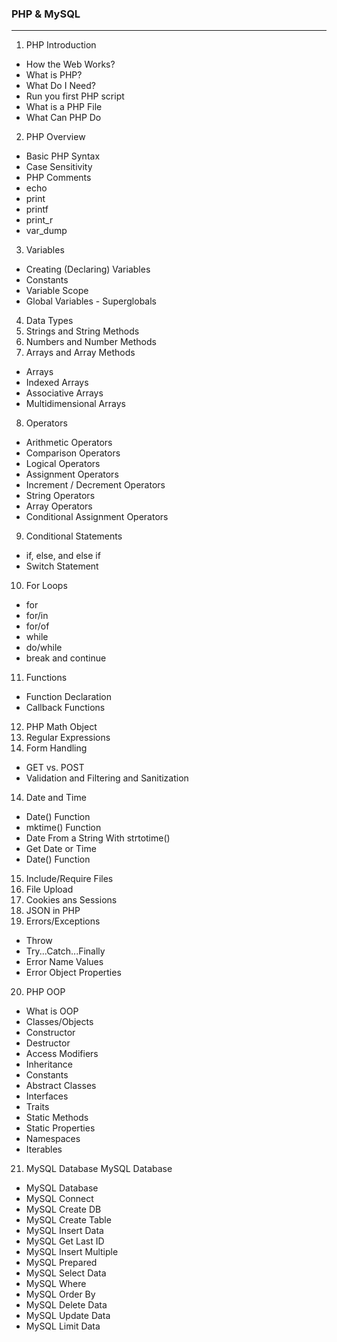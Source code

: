 ### PHP & MySQL

---

1. PHP Introduction
  - How the Web Works?
  - What is PHP?
  - What Do I Need?
  - Run you first PHP script
  - What is a PHP File
  - What Can PHP Do
2. PHP Overview
  - Basic PHP Syntax
  - Case Sensitivity
  - PHP Comments
  - echo
  - print
  - printf
  - print_r
  - var_dump
3. Variables
  - Creating (Declaring) Variables
  - Constants
  - Variable Scope
  - Global Variables - Superglobals
4. Data Types
5. Strings and String Methods
6. Numbers and Number Methods
7. Arrays and Array Methods
  - Arrays
  - Indexed Arrays
  - Associative Arrays
  - Multidimensional Arrays
8. Operators
  - Arithmetic Operators
  - Comparison Operators
  - Logical Operators
  - Assignment Operators
  - Increment / Decrement Operators
  - String Operators
  - Array Operators
  - Conditional Assignment Operators
9. Conditional Statements
  - if, else, and else if
  - Switch Statement
10. For Loops
  - for 
  - for/in
  - for/of
  - while
  - do/while
  - break and continue
11. Functions
  - Function Declaration
  - Callback Functions
12. PHP Math Object
12. Regular Expressions
13. Form Handling
  - GET vs. POST
  - Validation and Filtering and Sanitization
14. Date and Time
  - Date() Function
  - mktime() Function
  - Date From a String With strtotime()
  - Get Date or Time
  - Date() Function
15. Include/Require Files
16. File Upload
17. Cookies ans Sessions
18. JSON in PHP
19. Errors/Exceptions
  - Throw
  - Try...Catch...Finally
  - Error Name Values
  - Error Object Properties
20. PHP OOP 
  -  What is OOP
  -  Classes/Objects
  -  Constructor
  -  Destructor
  -  Access Modifiers
  -  Inheritance
  -  Constants
  -  Abstract Classes
  -  Interfaces
  -  Traits
  -  Static Methods
  -  Static Properties
  -  Namespaces
  -  Iterables
21. MySQL Database MySQL Database
  - MySQL Database
  - MySQL Connect
  - MySQL Create DB
  - MySQL Create Table
  - MySQL Insert Data
  - MySQL Get Last ID
  - MySQL Insert Multiple
  - MySQL Prepared
  - MySQL Select Data
  - MySQL Where
  - MySQL Order By
  - MySQL Delete Data
  - MySQL Update Data
  - MySQL Limit Data
